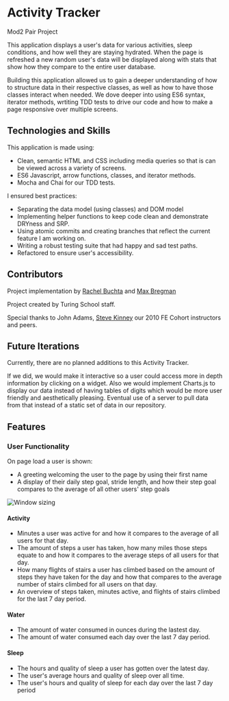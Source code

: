 # Activity Tracker
 Mod2 Pair Project

This application displays a user's data for various activities, sleep conditions, and how well they are staying hydrated. When the page is refreshed a new random user's data will be displayed along with stats that show how they compare to the entire user database. 

Building this application allowed us to gain a deeper understanding of how to structure data in their respective classes, as well as how to have those classes interact when needed. We dove deeper into using ES6 syntax, iterator methods, wrtiting TDD tests to drive our code and how to make a page responsive over multiple screens.

## Technologies and Skills

This application is made using:
  * Clean, semantic HTML and CSS including media queries so that is can be viewed across a variety of screens.
  * ES6 Javascript, arrow functions, classes, and iterator methods.
  * Mocha and Chai for our TDD tests.

I ensured best practices:

  * Separating the data model (using classes) and DOM model
  * Implementing helper functions to keep code clean and demonstrate DRYness and SRP.
  * Using atomic commits and creating branches that reflect the current feature I am working on.
  * Writing a robust testing suite that had happy and sad test paths.
  * Refactored to ensure user's accessibility.
  
 ## Contributors
 
 Project implementation by [Rachel Buchta](https://github.com/rachelbuchta) and [Max Bregman](https://github.com/Max9545) 
 
 Project created by Turing School staff.
 
 Special thanks to John Adams, [Steve Kinney](https://github.com/stevekinney) our 2010 FE Cohort instructors and peers.
 
 ## Future Iterations
 
 Currently, there are no planned additions to this Activity Tracker.
 
If we did, we would make it interactive so a user could access more in depth information by clicking on a widget. Also we would implement Charts.js to display our data instead of having tables of digits which would be more user friendly and aesthetically pleasing. Eventual use of a server to pull data from that instead of a static set of data in our repository.
 
 ## Features

 ### User Functionality

On page load a user is shown:

* A greeting welcoming the user to the page by using their first name
* A display of their daily step goal, stride length, and how their step goal compares to the average of all other users' step goals

![Window sizing](https://media.giphy.com/media/25ULMFmPK0ERLYHtKx/giphy.gif)


#### Activity

* Minutes a user was active for and how it compares to the average of all users for that day.
* The amount of steps a user has taken, how many miles those steps equate to and how it compares to the average steps of all users for that day.
* How many flights of stairs a user has climbed based on the amount of steps they have taken for the day and how that compares to the average number of stairs climbed for all users on that day.
* An overview of steps taken, minutes active, and flights of stairs climbed for the last 7 day period. 
 
#### Water

* The amount of water consumed in ounces during the lastest day.
* The amount of water consumed each day over the last 7 day period.

#### Sleep

* The hours and quality of sleep a user has gotten over the latest day.
* The user's average hours and quality of sleep over all time.
* The user's hours and quality of sleep for each day over the last 7 day period
